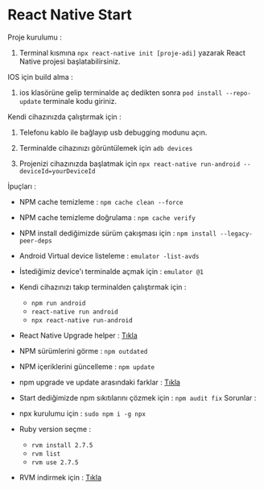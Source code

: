 # React Native Start

Proje kurulumu :

1. Terminal kısmına `npx react-native init [proje-adi]` yazarak React Native projesi başlatabilirsiniz.

IOS için build alma :

1. ios klasörüne gelip terminalde aç dedikten sonra `pod install --repo-update` terminale kodu giriniz.

Kendi cihazınızda çalıştırmak için :

1. Telefonu kablo ile bağlayıp usb debugging modunu açın.

2. Terminalde cihazınızı görüntülemek için `adb devices`

3. Projenizi cihazınızda başlatmak için `npx react-native run-android --deviceId=yourDeviceId `

İpuçları :

- NPM cache temizleme : `npm cache clean --force`
- NPM cache temizleme doğrulama : `npm cache verify`
- NPM install dediğimizde sürüm çakışması için : `npm install --legacy-peer-deps`
- Android Virtual device listeleme : `emulator -list-avds`
- İstediğimiz device'ı terminalde açmak için : `emulator @1`
- Kendi cihazınızı takıp terminalden çalıştırmak için :

  - `npm run android`
  - `react-native run android`
  - `npx react-native run-android`

- React Native Upgrade helper : [Tıkla](https://react-native-community.github.io/upgrade-helper/)

- NPM sürümlerini görme : `npm outdated`
- NPM içeriklerini güncelleme : `npm update`
- npm upgrade ve update arasındaki farklar : [Tıkla](https://stackoverflow.com/questions/12478679/npm-install-vs-update-whats-the-difference)
- Start dediğimizde npm sıkıtılarını çözmek için : `npm audit fix`
  Sorunlar :

- npx kurulumu için : `sudo npm i -g npx`
- Ruby version seçme :
  - `rvm install 2.7.5`
  - `rvm list`
  - `rvm use 2.7.5`
- RVM indirmek için : [Tıkla](https://rvm.io/rvm/install)
